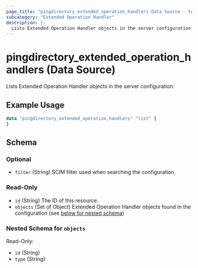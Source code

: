 ```yaml
---
page_title: "pingdirectory_extended_operation_handlers Data Source - terraform-provider-pingdirectory"
subcategory: "Extended Operation Handler"
description: |-
  Lists Extended Operation Handler objects in the server configuration.
---
```


# pingdirectory_extended_operation_handlers (Data Source)

Lists Extended Operation Handler objects in the server configuration.

## Example Usage

```terraform
data "pingdirectory_extended_operation_handlers" "list" {
}
```

<!-- schema generated by tfplugindocs -->
## Schema

### Optional

- `filter` (String) SCIM filter used when searching the configuration.

### Read-Only

- `id` (String) The ID of this resource.
- `objects` (Set of Object) Extended Operation Handler objects found in the configuration (see [below for nested schema](#nestedatt--objects))

<a id="nestedatt--objects"></a>
### Nested Schema for `objects`

Read-Only:

- `id` (String)
- `type` (String)

